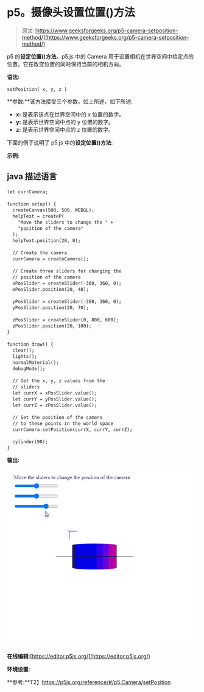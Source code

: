 # p5。摄像头设置位置()方法

> 原文:[https://www.geeksforgeeks.org/p5-camera-setposition-method/](https://www.geeksforgeeks.org/p5-camera-setposition-method/)

p5 的**设定位置()方法**。p5.js 中的 Camera 用于设置相机在世界空间中给定点的位置。它在改变位置的同时保持当前的相机方向。

**语法:**

```
setPosition( x, y, z )

```

**参数:**该方法接受三个参数，如上所述，如下所述:

*   **x:** 是表示该点在世界空间中的 x 位置的数字。
*   **y:** 是表示世界空间中点的 y 位置的数字。
*   **z:** 是表示世界空间中点的 z 位置的数字。

下面的例子说明了 p5.js 中的**设定位置()方法**:

**示例:**

## java 描述语言

```
let currCamera;

function setup() {
  createCanvas(500, 500, WEBGL);
  helpText = createP(
    "Move the sliders to change the " +
    "position of the camera"
  );
  helpText.position(20, 0);

  // Create the camera
  currCamera = createCamera();

  // Create three sliders for changing the
  // position of the camera
  xPosSlider = createSlider(-360, 360, 0);
  xPosSlider.position(20, 40);

  yPosSlider = createSlider(-360, 360, 0);
  yPosSlider.position(20, 70);

  zPosSlider = createSlider(0, 800, 600);
  zPosSlider.position(20, 100);
}

function draw() {
  clear();
  lights();
  normalMaterial();
  debugMode();

  // Get the x, y, z values from the
  // sliders
  let currX = xPosSlider.value();
  let currY = yPosSlider.value();
  let currZ = zPosSlider.value();

  // Set the position of the camera
  // to these points in the world space
  currCamera.setPosition(currX, currY, currZ);

  cylinder(90);
}
```

**输出:**

![](img/b462b6ceb49bd39b758907228a9af341.png)

**在线编辑:**[https://editor.p5js.org/](https://editor.p5js.org/)

**环境设置:**

**参考:**T2】https://p5js.org/reference/#/p5.Camera/setPosition